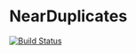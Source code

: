 # NearDuplicates

[![Build Status](https://github.com/sadit/NearDuplicates.jl/actions/workflows/CI.yml/badge.svg?branch=main)](https://github.com/sadit/NearDuplicates.jl/actions/workflows/CI.yml?query=branch%3Amain)
